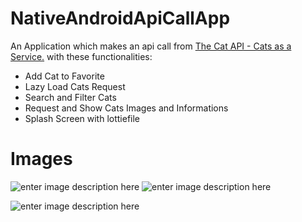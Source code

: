 # NativeAndroidApiCallApp

An Application which makes an api call from [The Cat API - Cats as a Service.](https://thecatapi.com/) with these functionalities:

 - Add Cat to Favorite
 - Lazy Load Cats Request
 - Search and Filter Cats
 - Request and Show Cats Images  and Informations
 - Splash Screen with lottiefile

# Images
![enter image description here](https://lh3.googleusercontent.com/pw/AM-JKLXMVOeALVG7--o4xPVVTgpnOG1y0jz6FiSzjlUPtxFUCbWqUXneGaTXbN3OZsj0Az9MT_joJ-jWNyq3GMFVdsFVGDm9x2jvGJs77lccLmf14k4WaIKRnPORSYDIJOd7s_ic9HN9h4N9PMy6vOhCpXuj=w418-h906-no?authuser=1)
![enter image description here](https://lh3.googleusercontent.com/pw/AM-JKLUHJetbJ2vEYa470xL7RIJt5nwnGmN4lqSZ9oFKAhtp9kEsNaZM9QQ9ywWEepjUTG9WUCkT8s67lwCaOX1V4yRk_gRD5nHuTozyEmYdO3pNSl-UTSYWEJZkdP2qtE2QlFixRDm02nO9zXNBWBVMF0bS=w418-h906-no?authuser=1)
 
![enter image description here](https://lh3.googleusercontent.com/pw/AM-JKLVCILiTRzW6aLEZUq6qjnricAr-kCjtwDuuP6RjGnznPwN4y-Jv5_KlGc0B5uWK43nU8vq7umlLQ-pBmxGbehGRSXKsAZP-32OIBvAfUcnx6N4z0OiSz8nCXt8Oa6RPLcK98nYOM4gvaVQKwy_UsNYz=w418-h906-no?authuser=1)
